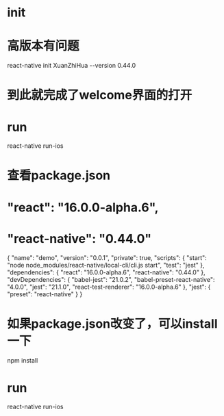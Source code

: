 # init
# 高版本有问题
react-native init XuanZhiHua --version 0.44.0


# 到此就完成了welcome界面的打开
# run
react-native run-ios


# 查看package.json
# "react": "16.0.0-alpha.6",
# "react-native": "0.44.0"
{
    "name": "demo",
    "version": "0.0.1",
    "private": true,
    "scripts": {
        "start": "node node_modules/react-native/local-cli/cli.js start",
        "test": "jest"
    },
    "dependencies": {
        "react": "16.0.0-alpha.6",
        "react-native": "0.44.0"
    },
    "devDependencies": {
        "babel-jest": "21.0.2",
        "babel-preset-react-native": "4.0.0",
        "jest": "21.1.0",
        "react-test-renderer": "16.0.0-alpha.6"
    },
    "jest": {
        "preset": "react-native"
    }
}


# 如果package.json改变了，可以install一下
npm install

# run
react-native run-ios